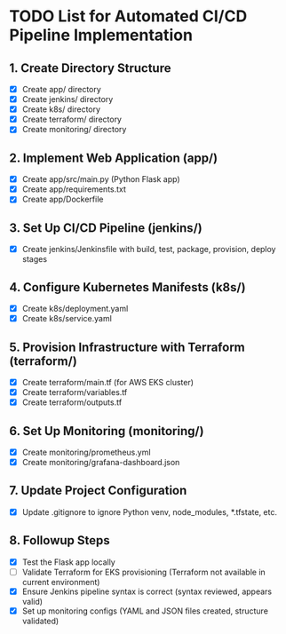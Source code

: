 # TODO List for Automated CI/CD Pipeline Implementation

## 1. Create Directory Structure
- [x] Create app/ directory
- [x] Create jenkins/ directory
- [x] Create k8s/ directory
- [x] Create terraform/ directory
- [x] Create monitoring/ directory

## 2. Implement Web Application (app/)
- [x] Create app/src/main.py (Python Flask app)
- [x] Create app/requirements.txt
- [x] Create app/Dockerfile

## 3. Set Up CI/CD Pipeline (jenkins/)
- [x] Create jenkins/Jenkinsfile with build, test, package, provision, deploy stages

## 4. Configure Kubernetes Manifests (k8s/)
- [x] Create k8s/deployment.yaml
- [x] Create k8s/service.yaml

## 5. Provision Infrastructure with Terraform (terraform/)
- [x] Create terraform/main.tf (for AWS EKS cluster)
- [x] Create terraform/variables.tf
- [x] Create terraform/outputs.tf

## 6. Set Up Monitoring (monitoring/)
- [x] Create monitoring/prometheus.yml
- [x] Create monitoring/grafana-dashboard.json

## 7. Update Project Configuration
- [x] Update .gitignore to ignore Python venv, node_modules, *.tfstate, etc.

## 8. Followup Steps
- [x] Test the Flask app locally
- [ ] Validate Terraform for EKS provisioning (Terraform not available in current environment)
- [x] Ensure Jenkins pipeline syntax is correct (syntax reviewed, appears valid)
- [x] Set up monitoring configs (YAML and JSON files created, structure validated)

